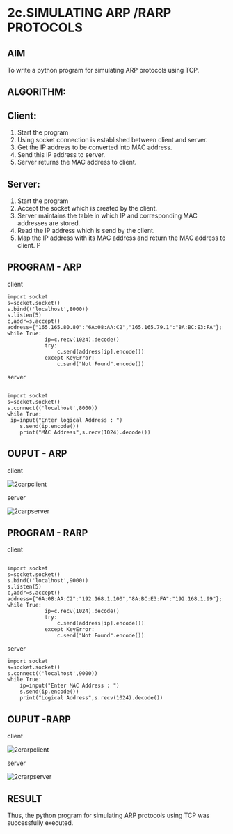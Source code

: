 # 2c.SIMULATING ARP /RARP PROTOCOLS
## AIM
To write a python program for simulating ARP protocols using TCP.
## ALGORITHM:
## Client:
1. Start the program
2. Using socket connection is established between client and server.
3. Get the IP address to be converted into MAC address.
4. Send this IP address to server.
5. Server returns the MAC address to client.
## Server:
1. Start the program
2. Accept the socket which is created by the client.
3. Server maintains the table in which IP and corresponding MAC addresses are
stored.
4. Read the IP address which is send by the client.
5. Map the IP address with its MAC address and return the MAC address to client.
P
## PROGRAM - ARP



client 


```
import socket 
s=socket.socket() 
s.bind(('localhost',8000)) 
s.listen(5) 
c,addr=s.accept() 
address={"165.165.80.80":"6A:08:AA:C2","165.165.79.1":"8A:BC:E3:FA"}; 
while True: 
            ip=c.recv(1024).decode() 
            try: 
                c.send(address[ip].encode()) 
            except KeyError: 
                c.send("Not Found".encode())
```



server



```

import socket 
s=socket.socket() 
s.connect(('localhost',8000)) 
while True:
 ip=input("Enter logical Address : ") 
    s.send(ip.encode()) 
    print("MAC Address",s.recv(1024).decode())
```

## OUPUT - ARP



client



![2carpclient](https://github.com/user-attachments/assets/0800f37d-b1d3-4b09-8229-8aa6800583be)



server




![2carpserver](https://github.com/user-attachments/assets/4586baa9-c9ca-4270-80aa-f3efb2b523d4)

## PROGRAM - RARP



client




```

import socket 
s=socket.socket() 
s.bind(('localhost',9000)) 
s.listen(5) 
c,addr=s.accept() 
address={"6A:08:AA:C2":"192.168.1.100","8A:BC:E3:FA":"192.168.1.99"}; 
while True: 
            ip=c.recv(1024).decode() 
            try: 
                c.send(address[ip].encode()) 
            except KeyError: 
                c.send("Not Found".encode())
```




server



```
import socket 
s=socket.socket() 
s.connect(('localhost',9000)) 
while True: 
    ip=input("Enter MAC Address : ")
    s.send(ip.encode()) 
    print("Logical Address",s.recv(1024).decode())
```
## OUPUT -RARP



client




![2crarpclient](https://github.com/user-attachments/assets/197b1efb-87f4-4664-8a6f-b335731fefca)



server



![2crarpserver](https://github.com/user-attachments/assets/4367dbde-e5b3-40ca-bedf-ec67b384d072)

## RESULT
Thus, the python program for simulating ARP protocols using TCP was successfully 
executed.
